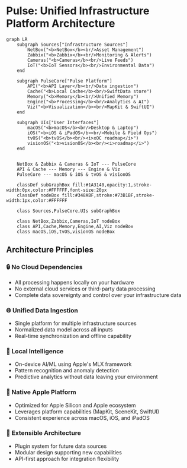 # Pulse: Unified Infrastructure Platform Architecture

```mermaid
graph LR
    subgraph Sources["Infrastructure Sources"]
        NetBox("<b>NetBox</b><br/>Asset Management")
        Zabbix("<b>Zabbix</b><br/>Monitoring & Alerts")
        Cameras("<b>Cameras</b><br/>Live Feeds")
        IoT("<b>IoT Sensors</b><br/>Environmental Data")
    end

    subgraph PulseCore["Pulse Platform"]
        API("<b>API Layer</b><br/>Data ingestion")
        Cache("<b>Local Cache</b><br/>SwiftData store")
        Memory("<b>Memory</b><br/>Unified Memory")
        Engine("<b>Processing</b><br/>Analytics & AI")
        Viz("<b>Visualization</b><br/>MapKit & SwiftUI")
    end

    subgraph UIs["User Interfaces"]
        macOS("<b>macOS</b><br/>Desktop & Laptop")
        iOS("<b>iOS & iPadOS</b><br/>Mobile & Field Ops")
        tvOS("<b>tvOS</b><br/><i>xOC roadmap</i>")
        visionOS("<b>visionOS</b><br/><i>roadmap</i>")
    end


    NetBox & Zabbix & Cameras & IoT --- PulseCore
    API & Cache --- Memory --- Engine & Viz
    PulseCore --- macOS & iOS & tvOS & visionOS

    classDef subGraphBox fill:#1A3140,opacity:1,stroke-width:0px,color:#FFFFFF,font-size:20px
    classDef nodeBox fill:#348ABF,stroke:#73B1BF,stroke-width:1px,color:#FFFFFF

    class Sources,PulseCore,UIs subGraphBox

    class NetBox,Zabbix,Cameras,IoT nodeBox
    class API,Cache,Memory,Engine,AI,Viz nodeBox
    class macOS,iOS,tvOS,visionOS nodeBox

```


## Architecture Principles

### 🔒 No Cloud Dependencies
- All processing happens locally on your hardware
- No external cloud services or third-party data processing
- Complete data sovereignty and control over your infrastructure data

### 🌐 Unified Data Ingestion
- Single platform for multiple infrastructure sources
- Normalized data model across all inputs
- Real-time synchronization and offline capability

### 🧠 Local Intelligence
- On-device AI/ML using Apple's MLX framework
- Pattern recognition and anomaly detection
- Predictive analytics without data leaving your environment

### 📱 Native Apple Platform
- Optimized for Apple Silicon and Apple ecosystem
- Leverages platform capabilities (MapKit, SceneKit, SwiftUI)
- Consistent experience across macOS, iOS, and iPadOS

### 🔄 Extensible Architecture
- Plugin system for future data sources
- Modular design supporting new capabilities
- API-first approach for integration flexibility
